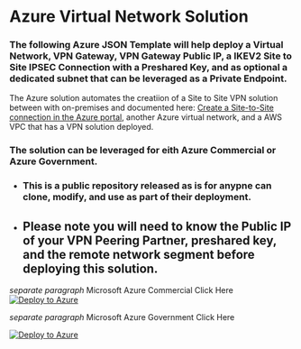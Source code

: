 
# Azure Virtual Network Solution

### The following Azure JSON Template will help deploy a Virtual Network, VPN Gateway, VPN Gateway Public IP, a IKEV2 Site to Site IPSEC Connection with a Preshared Key, and as optional a dedicated subnet that can be leveraged as a Private Endpoint. 

The Azure solution automates the creatiion of a Site to Site VPN solution between with on-premises and documented here: [Create a Site-to-Site connection in the Azure portal](https://docs.microsoft.com/en-us/azure/vpn-gateway/tutorial-site-to-site-portal), another Azure virtual network, and a AWS VPC that has a VPN solution deployed.

### The solution can be leveraged for eith Azure Commercial or Azure Government.

* ### This is a public repository released as is for anypne can clone, modify, and use as part of their deployment. 

* ## Please note you will need to know the Public IP of your VPN Peering Partner, preshared key, and the remote network segment before deploying this solution.


*separate paragraph* Microsoft Azure Commercial Click Here 
[![Deploy to Azure](https://aka.ms/deploytoazurebutton)](https://portal.azure.com/#create/Microsoft.Template/uri/https%3A%2F%2Fraw.githubusercontent.com%2Fadelagar%2Fazurefwp%2Fmain%2Fazuredeploy.json) 




*separate paragraph* Microsoft Azure Government Click Here

[![Deploy to Azure](https://aka.ms/deploytoazurebutton)](https://portal.azure.us/#create/Microsoft.Template/uri/https%3A%2F%2Fraw.githubusercontent.com%2Fadelagar%2Fazurefwp%2Fmain%2Fazuredeploy.json) 

